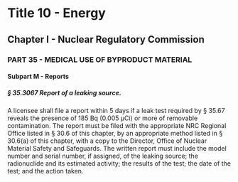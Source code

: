 
# Title 10 - Energy
## Chapter I - Nuclear Regulatory Commission
### PART 35 - MEDICAL USE OF BYPRODUCT MATERIAL
#### Subpart M - Reports
##### § 35.3067 Report of a leaking source.

A licensee shall file a report within 5 days if a leak test required by § 35.67 reveals the presence of 185 Bq (0.005 µCi) or more of removable contamination. The report must be filed with the appropriate NRC Regional Office listed in § 30.6 of this chapter, by an appropriate method listed in § 30.6(a) of this chapter, with a copy to the Director, Office of Nuclear Material Safety and Safeguards. The written report must include the model number and serial number, if assigned, of the leaking source; the radionuclide and its estimated activity; the results of the test; the date of the test; and the action taken.
